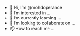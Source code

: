 - 👋 Hi, I’m @mohdoperance
- 👀 I’m interested in ...
- 🌱 I’m currently learning ...
- 💞️ I’m looking to collaborate on ...
- 📫 How to reach me ...

<!---
mohdoperance/mohdoperance is a ✨ special ✨ repository because its `README.md` (this file) appears on your GitHub profile.
You can click the Preview link to take a look at your changes.
--->
